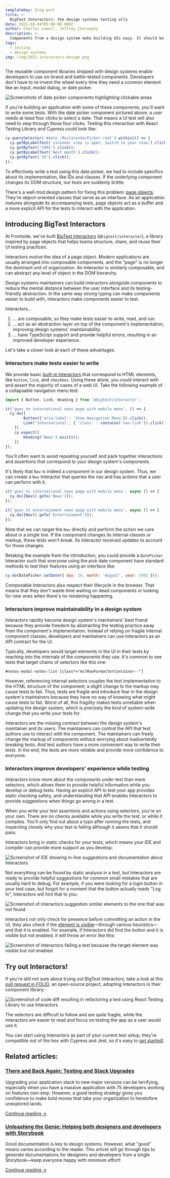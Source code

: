 ```yaml
---
templateKey: blog-post
title: >-
  BigTest Interactors: the design systems testing ally
date: 2021-08-04T05:00:00.000Z
author: Charles Lowell, Jeffrey Cherewaty
description: >-
  Components from a design system make building UIs easy. It should be just as easy to test them. Interactors enable more robust tests for component-based UIs, and improve component libraries' maintainability.
tags:
  - testing
  - design-systems
img: /img/2021-interactors-design.png
---
```


The reusable component libraries shipped with design systems enable developers to use on-brand and battle-tested components. Developers don't have to re-invent the wheel every time they need a common element like an input, modal dialog, or date picker.

![Screenshots of date picker components highlighting clickable areas](/img/2021-08-04-interactors-design-system/date-picker-click-map.png)

If you're building an application with some of these components, you'll want to write some tests. With the date picker component pictured above, a user needs at least four clicks to select a date. That means a UI test will also need to step through those four clicks. Testing this interaction with React Testing Library and Cypress could look like:

```js
cy.querySelector('#date .MuiCalendarPicker-root').within(() => {
  cy.getByLabelText('calendar view is open, switch to year view').click();
  cy.getByText('1992').click();
  cy.getByLabelText('Next month').click();
  cy.getByText('16').click();
});
```

To effectively write a test using this date picker, we had to include specifics about its implementation, like IDs and classes. If the underlying component changes its DOM structure, our tests are suddenly brittle.

There's a well-trod design pattern for fixing this problem: [page objects](https://www.martinfowler.com/bliki/PageObject.html). They're object-oriented classes that serve as an interface. As an application matures alongside its accompanying tests, page objects act as a buffer and a more explicit API for the tests to interact with the application.

## Introducing BigTest Interactors

At Frontside, we've built [BigTest Interactors](https://frontside.com/bigtest/interactors) (`@bigtest/interactor`), a library inspired by page objects that helps teams structure, share, and reuse their UI testing practices.

Interactors evolve the idea of a page object. Modern applications are usually arranged into composable components, and the "page" is no longer the dominant unit of organization. An Interactor is similarly composable, and can abstract any level of object in the DOM hierarchy.

Design systems maintainers can build interactors alongside components to reduce the mental distance between the user interface and its testing-friendly abstraction. In the same way strong typing can make components easier to build with, interactors make components easier to test.

Interactors...

1. ... are composable, so they make tests easier to write, read, and run.
2. ... act as an abstraction layer on top of the component's implementation, improving design systems' maintainability.
3. ... have TypeScript support and provide helpful errors, resulting in an improved developer experience.

Let's take a closer look at each of these advantages.

### Interactors make tests easier to write

We provide basic [built-in Interactors](https://frontside.com/bigtest/docs/interactors/built-in-dom) that correspond to HTML elements, like `button`, `link`, and `checkbox`. Using these alone, you could interact with and assert the majority of cases of a web UI. Take the following example of a collapsable navigation menu test:

```js
import { Button, Link, Heading } from `@bigtest/interactor`;

it('goes to international news page with mobile menu', () => {
  cy.do([
		Button({'aria-label': 'Show Navigation Menu'}).click(),
		Link('International', { 'class' : contains('nav-link')).click()
	])
	cy.expect([
		Heading('News').exists();
	])
});
```

You'll often want to avoid repeating yourself and pack together interactions and assertions that correspond to your design system's components.

It's likely that `Nav` is indeed a component in our design system. Thus, we can create a `Nav` Interactor that queries the nav and has actions that a user can perform with it.

```js
it('goes to international news page with mobile menu', async () => {
  cy.do([Nav().goTo('News')]);
});

it('goes to entertainment news page with mobile menu', async () => {
  cy.do([Nav().goTo('Entertainment')]);
});
```

Note that we can target the `Nav` directly and perform the action we care about in a single line. If the component changes its internal classes or markup, these tests won't break. Its Interactor received updates to account for those changes.

Retaking the example from the introduction, you could provide a `DatePicker` Interactor such that everyone using the pick date component have standard methods to test their features using an interface like:

```js
cy.do(DatePicker.setDate({ day: 16, month: 'August', year: 1992 }));
```

Composable Interactors also respect their lifecycle in the browser. That means that they don't waste time waiting on dead components or looking for new ones when there's no rendering happening.

### Interactors improve maintainability in a design system

Interactors rapidly become design system's maintainers' best friend because they provide freedom by abstracting the testing practice away from the component's implementation. Instead of relying on fragile internal component classes, developers and maintainers can use Interactors as an API contract for the UI.

Typically, developers would target elements in the UI in their tests by reaching into the internals of the components they use. It's common to see tests that target chains of selectors like this one:

`#notes-modal-notes-list [class*="mclRowFormatterContainer--"]`

However, referencing internal selectors couples the test implementation to the HTML structure of the component; a slight change to the markup may cause tests to fail. Thus, tests are fragile and introduce fear in the design system's maintainers because they have no way of knowing what might cause tests to fail. Worst of all, this fragility makes tests unreliable when updating the design system, which is precisely the kind of system-wide change that you write your tests for.

Interactors are the missing contract between the design system's maintainer and its users. The maintainers can control the API that test authors use to interact with the component. The maintainers can freely change the markup of components without worrying about inadvertently breaking tests. And test authors have a more convenient way to write their tests. In the end, the tests are more reliable and provide more confidence to everyone.

### Interactors improve developers' experience while testing

Interactors know more about the components under test than mere selectors, which allows them to provide helpful information while you develop or debug tests. Having an explicit API to test your app provides static checking safety, and understanding that API enables Interactors to provide suggestions when things go wrong in a test.

When you write your test assertions and actions using selectors, you're on your own. There are no checks available while you write the test, or while it compiles. You'll only find out about a typo after running the tests, and inspecting closely why your test is failing although it seems that it should pass.

Interactors bring in static checks for your tests, which means your IDE and compiler can provide more support as you develop:

![Screenshot of IDE showing in-line suggestions and documentation about Interactors](/img/2021-08-04-interactors-design-system/interactors-ide-suggestions.png)

Not everything can be found by static analysis in a test, but Interactors are ready to provide helpful suggestions for common small mistakes that are usually hard to debug. For example, if you were looking for a login button in your test case, but forgot for a moment that the button actually reads "Log In", Interactors will hint that to you:

![Screenshot of interactors suggestion similar elements to the one that was not found](/img/2021-08-04-interactors-design-system/interactors-error-suggest-not-found.png)

Interactors not only check for presence before committing an action in the UI, they also check if the [element is visible](https://github.com/thefrontside/element-is-visible)—through various heuristics—and that it is enabled. For example, if Interactors did find the button and it is visible but not enabled, it will throw an error like this:

![Screenshot of interactors failing a test because the target element was visible but not enabled](/img/2021-08-04-interactors-design-system/interactors-error-disabled-element.png)

## Try out Interactors!

If you're still not sure about trying out BigTest Interactors, take a look at this [pull request in FOLIO](https://github.com/folio-org/stripes-testing/pull/112), an open-source project, adopting Interactors in their component library:

![Screenshot of code diff resulting in refactoring a test using React Testing Library to use Interactors](/img/2021-08-04-interactors-design-system/diff-react-testing-library-vs-interactors.png)

The selectors are difficult to follow and are quite fragile, while the Interactors are easier to read and focus on testing the app as a user would use it.

You can start using Interactors as part of your current test setup, they're compatible out of the box with Cypress and Jest, so it's easy to [get started!](https://frontside.com/bigtest/docs/interactors).

<aside class="posts-list-list">
  <h2>Related articles:</h2>
  <div class="posts-list-entry">
    <h3 class="posts-list-title">
      <a href="/blog/2021-18-02-there-and-back-again-testing-and-upgrades/">
        There and Back Again: Testing and Stack Upgrades
      </a>
    </h3>
    <p>
      Upgrading your application stack to new major versions can be terrifying, especially when you have a massive application with 75 developers working on features non-stop. However, a good testing strategy gives you confidence to make bold moves that take your organization to heretofore unexplored lands.
    </p>
    <a href="/blog/2021-18-02-there-and-back-again-testing-and-upgrades/" class="post-link">
      Continue reading
      <span class="post-link--arrow">→</span>
    </a>
  </div>
  <div class="posts-list-entry">
    <h3 class="posts-list-title">
      <a href="/blog/2021-04-07-helping-designers-and-developers-storybook/">
        Unleashing the Genie: Helping both designers and developers with Storybook
      </a>
    </h3>
    <p>
      Good documentation is key to design systems. However, what "good" means varies according to the reader. This article will go through tips to generate documentations for designers and developers from a single Storybook—keep everyone happy with minimum effort!
    </p>
    <a href="/blog/2021-04-07-helping-designers-and-developers-storybook/" class="post-link">
      Continue reading
      <span class="post-link--arrow">→</span>
    </a>
  </div>
</aside>
